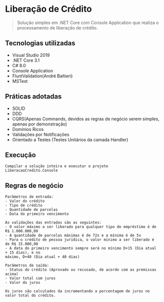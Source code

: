 # Liberação de Crédito 
> Solução simples em .NET Core com Console Application que realiza o processamento de liberação de crédito.

## Tecnologias utilizadas
* Visual Studio 2019
* .NET Core 3.1
* C# 8.0
* Console Application
* FluntValidation(André Baltieri)
* MSTest

## Práticas adotadas
* SOLID
* DDD
* CQRS(Apenas Commands, devidos as regras de negócio serem simples, apenas por demonstração)
* Domínios Ricos
* Validações por Notificações
* Orientado a Testes (Testes Unitários da camada Handler)

## Execução
```
Compilar a solução inteira e executar o projeto LiberacaoCredito.Console
```

## Regras de negócio
```
Parâmetros de entrada:
- Valor do crédito
- Tipo de crédito
- Quantidade de parcelas
- Data do primeiro vencimento

As validações das entradas são as seguintes:
- O valor máximo a ser liberado para qualquer tipo de empréstimo é de R$ 1.000.000,00
- A quantidade de parcelas máximas é de 72x e a mínima é de 5x
- Para o crédito de pessoa jurídica, o valor mínimo a ser liberado é de R$ 15.000,00
- A data do primeiro vencimento sempre será no mínimo D+15 (Dia atual + 15 dias), e no
máximo, D+40 (Dia atual + 40 dias)

Parâmetros de saída:
- Status do crédito (Aprovado ou recusado, de acordo com as premissas acima)
- Valor total com juros
- Valor do juros

Os juros são calculados da incrementando a porcentagem de juros no valor total do crédito.
```
